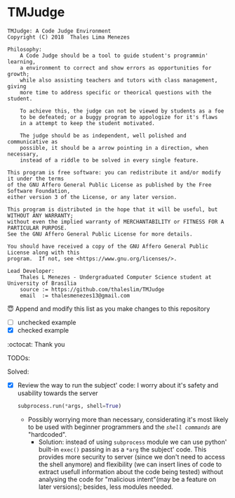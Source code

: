 # TMJudge

    TMJudge: A Code Judge Environment
    Copyright (C) 2018  Thales Lima Menezes

    Philosophy:
        A Code Judge should be a tool to guide student's programmin' learning,
        a environment to correct and show errors as opportunities for growth;
        while also assisting teachers and tutors with class management, giving
        more time to address specific or theorical questions with the student.

        To achieve this, the judge can not be viewed by students as a foe
        to be defeated; or a buggy program to appologize for it's flaws
        in a attempt to keep the student motivated.
        
        The judge should be as independent, well polished and communicative as
        possible, it should be a arrow pointing in a direction, when necessary,
        instead of a riddle to be solved in every single feature.

    This program is free software: you can redistribute it and/or modify it under the terms
    of the GNU Affero General Public License as published by the Free Software Foundation,
    either version 3 of the License, or any later version.

    This program is distributed in the hope that it will be useful, but WITHOUT ANY WARRANTY;
    without even the implied warranty of MERCHANTABILITY or FITNESS FOR A PARTICULAR PURPOSE.
    See the GNU Affero General Public License for more details.

    You should have received a copy of the GNU Affero General Public License along with this
    program.  If not, see <https://www.gnu.org/licenses/>.

    Lead Developer:
        Thales L Menezes - Undergraduated Computer Science student at University of Brasília
        source := https://github.com/thaleslim/TMJudge
        email  := thalesmenezes13@gmail.com

:innocent: Append and modify this list as you make changes to this repository

- [ ] unchecked example
- [x] checked example

:octocat: Thank you  

TODOs:


Solved:
- [x] Review the way to run the subject' code: I worry about it's safety and usability towards the server 
    ```python
    subprocess.run(*args, shell=True)
    ```
    - Possibly worrying more than necessary, considerating it's most likely to be used with beginner programmers and the _`shell commands`_ are "hardcoded".
        - Solution: instead of using `subprocess` module we can use python' built-in `exec()` passing in as a `*arg` the subject' code. This provides more security to server (since we don't need to access the shell anymore) and flexibility (we can insert lines of code to extract usefull information about the code being tested) without analysing the code for "malicious intent"(may be a feature on later versions); besides, less modules needed. 
